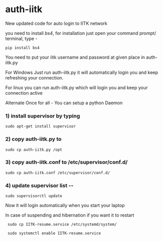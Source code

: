 # auth-iitk

New updated code for auto login to IITK network

you need to install *bs4*, for installation just open your command prompt/ terminal, type -
 
```pip install bs4```

You need to put your iitk username and password at given place in auth-iitk.py

For Windows
Just run auth-iitk.py it will automatically login you and keep refreshing your connection.

For linux
you can run auth-iitk.py which will login you and keep your connection active

Alternate Once for all -
You can setup a python Daemon

### 1) install supervisor by typing
```sudo apt-get install supervisor```

### 2) copy auth-iitk.py to 
``` sudo cp auth-iitk.py /opt ```

### 3) copy auth-iitk.conf to /etc/supervisor/conf.d/
``` sudo cp auth-iitk.conf /etc/supervisor/conf.d/ ```

### 4) update supervisor list -- 
```sudo supervisorctl update```

Now it will login automatically when you start your laptop

In case of suspending and hibernation if you want it to restart

``` sudo cp IITK-resume.service /etc/systemd/system/```

``` sudo systemctl enable IITK-resume.service```
